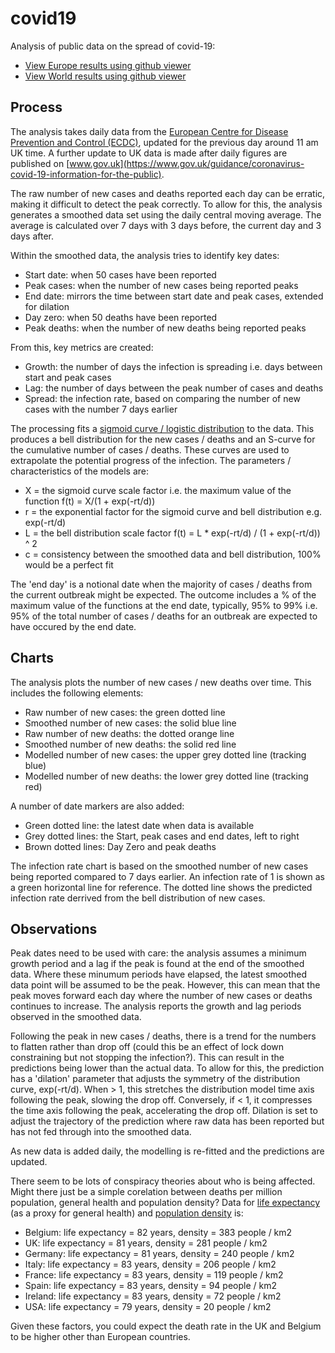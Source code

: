 # covid19
Analysis of public data on the spread of covid-19:
* [View Europe results using github viewer](eu.ipynb)
* [View World results using github viewer](world.ipynb)

## Process
The analysis takes daily data from the [European Centre for Disease Prevention and Control (ECDC)](https://www.ecdc.europa.eu/en/publications-data/download-todays-data-geographic-distribution-covid-19-cases-worldwide), updated for the previous day around 11 am UK time. A further update to UK data is made after daily figures are published on [www.gov.uk](https://www.gov.uk/guidance/coronavirus-covid-19-information-for-the-public).

The raw number of new cases and deaths reported each day can be erratic, making it difficult to detect the peak correctly. To allow for this, the analysis generates a smoothed data set using the daily central moving average. The average is calculated over 7 days with 3 days before, the current day and 3 days after.

Within the smoothed data, the analysis tries to identify key dates:
* Start date: when 50 cases have been reported
* Peak cases: when the number of new cases being reported peaks
* End date: mirrors the time between start date and peak cases, extended for dilation
* Day zero: when 50 deaths have been reported
* Peak deaths: when the number of new deaths being reported peaks

From this, key metrics are created:
* Growth: the number of days the infection is spreading i.e. days between start and peak cases
* Lag: the number of days between the peak number of cases and deaths
* Spread: the infection rate, based on comparing the number of new cases with the number 7 days earlier

The processing fits a [sigmoid curve / logistic distribution](https://en.wikipedia.org/wiki/Logistic_distribution) to the data. This produces a bell distribution for the new cases / deaths and an S-curve for the cumulative number of cases / deaths. These curves are used to extrapolate the potential progress of the infection. The parameters / characteristics of the models are:
* X = the sigmoid curve scale factor i.e. the maximum value of the function f(t) = X/(1 + exp(-rt/d))
* r = the exponential factor for the sigmoid curve and bell distribution e.g. exp(-rt/d)
* L = the bell distribution scale factor f(t) = L * exp(-rt/d) / (1 + exp(-rt/d)) ^ 2
* c = consistency between the smoothed data and bell distribution, 100% would be a perfect fit

The 'end day' is a notional date when the majority of cases / deaths from the current outbreak might be expected. The outcome includes a % of the maximum value of the functions at the end date, typically, 95% to 99% i.e. 95% of the total number of cases / deaths for an outbreak are expected to have occured by the end date.

## Charts
The analysis plots the number of new cases / new deaths over time. This includes the following elements:
* Raw number of new cases: the green dotted line
* Smoothed number of new cases: the solid blue line
* Raw number of new deaths: the dotted orange line
* Smoothed number of new deaths: the solid red line
* Modelled number of new cases: the upper grey dotted line (tracking blue)
* Modelled number of new deaths: the lower grey dotted line (tracking red)

A number of date markers are also added:
* Green dotted line: the latest date when data is available
* Grey dotted lines: the Start, peak cases and end dates, left to right
* Brown dotted lines: Day Zero and peak deaths

The infection rate chart is based on the smoothed number of new cases being reported compared to 7 days earlier. An infection rate of 1 is shown as a green horizontal line for reference. The dotted line shows the predicted infection rate derrived from the bell distribution of new cases.

## Observations
Peak dates need to be used with care: the analysis assumes a minimum growth period and a lag if the peak is found at the end of the smoothed data. Where these minumum periods have elapsed, the latest smoothed data point will be assumed to be the peak. However, this can mean that the peak moves forward each day where the number of new cases or deaths continues to increase. The analysis reports the growth and lag periods observed in the smoothed data.

Following the peak in new cases / deaths, there is a trend for the numbers to flatten rather than drop off (could this be an effect of lock down constraining but not stopping the infection?). This can result in the predictions being lower than the actual data. To allow for this, the prediction has a 'dilation' parameter that adjusts the symmetry of the distribution curve, exp(-rt/d). When > 1, this stretches the distribution model time axis following the peak, slowing the drop off. Conversely, if < 1, it compresses the time axis following the peak, accelerating the drop off. Dilation is set to adjust the trajectory of the prediction where raw data has been reported but has not fed through into the smoothed data.

As new data is added daily, the modelling is re-fitted and the predictions are updated.

There seem to be lots of conspiracy theories about who is being affected. Might there just be a simple corelation between deaths per million population, general health and population density? Data for [life expectancy](https://data.worldbank.org/indicator/SP.DYN.LE00.IN) (as a proxy for general health) and [population density](https://www.worldometers.info/population/countries-in-europe-by-population/) is:

* Belgium: life expectancy = 82 years, density = 383 people / km2
* UK:      life expectancy = 81 years, density = 281 people / km2
* Germany: life expectancy = 81 years, density = 240 people / km2
* Italy:   life expectancy = 83 years, density = 206 people / km2
* France:  life expectancy = 83 years, density = 119 people / km2
* Spain:   life expectancy = 83 years, density =  94 people / km2
* Ireland: life expectancy = 83 years, density =  72 people / km2
* USA:     life expectancy = 79 years, density =  20 people / km2

Given these factors, you could expect the death rate in the UK and Belgium to be higher other than European countries.
